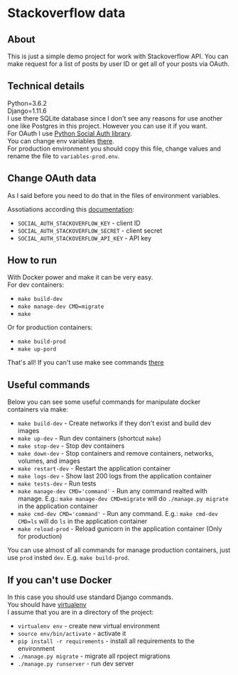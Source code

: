 # Stackoverflow data

## About

This is just a simple demo project for work with Stackoverflow API. You can make request for a list of posts by user ID or 
get all of your posts via OAuth.

## Technical details
Python=3.6.2 </br>
Django=1.11.6 </br>
I use there SQLite database since I don't see any reasons for use another one like Postgres in this project. However you can use it if you want. </br>
For OAuth I use [Python Social Auth library](https://python-social-auth.readthedocs.io/en/latest/index.html).</br>
You can change env variables [there](https://github.com/solartune/stackoverflow_data/blob/master/variables-dev.env).</br>
For production environment you should copy this file, change values and rename the file to `variables-prod.env`.

## Change OAuth data
As I said before you need to do that in the files of environment variables.

Assotiations according this [documentation](https://python-social-auth.readthedocs.io/en/latest/backends/stackoverflow.html):
- `SOCIAL_AUTH_STACKOVERFLOW_KEY` - client ID
- `SOCIAL_AUTH_STACKOVERFLOW_SECRET` - client secret
- `SOCIAL_AUTH_STACKOVERFLOW_API_KEY` - API key

## How to run

With Docker power and make it can be very easy. </br>
For dev containers:

- `make build-dev`
- `make manage-dev CMD=migrate`
- `make`

Or for production containers:
- `make build-prod`
- `make up-pord`

That's all!
If you can't use make see commands [there](https://github.com/solartune/stackoverflow_data/blob/master/Makefile)

## Useful commands

Below you can see some useful commands for manipulate docker containers via make:

- `make build-dev` - Create networks if they don't exist and build dev images
- `make up-dev` - Run dev containers (shortcut `make`)
- `make stop-dev` - Stop dev containers
- `make down-dev` - Stop containers and remove containers, networks, volumes, and images
- `make restart-dev` - Restart the application container
- `make logs-dev` - Show last 200 logs from the application container
- `make tests-dev` - Run tests
- `make manage-dev CMD='command'` - Run any command realted with manage. E.g.: `make manage-dev CMD=migrate` will do `./manage.py migrate` in the application container
- `make cmd-dev CMD='command'` - Run any command. E.g.: `make cmd-dev CMD=ls` will do `ls` in the application container
- `make reload-prod` - Reload gunicorn in the application container (Only for production)

You can use almost of all commands for manage production containers, just use `prod` insted `dev`. E.g. `make build-prod`.

## If you can't use Docker

In this case you should use standard Django commands. </br>
You should have [virtualenv](https://virtualenv.pypa.io/en/stable/) </br>
I assume that you are in a directory of the project:
- `virtualenv env` - create new virtual environment
- `source env/bin/activate` - activate it
- `pip install -r requirements` - install all requirements to the environment
- `./manage.py migrate` - migrate all rpoject migrations
- `./manage.py runserver` - run dev server
